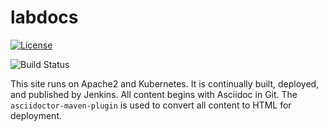 # labdocs

[![License](https://img.shields.io/badge/License-Apache%202.0-blue.svg)](https://github.com/fortytwobinary/labdocs/blob/main/LICENSE)

![Build Status](https://jenkins.fortytwobinary.com/buildStatus/icon?job=labdocs-deploy)

This site runs on Apache2 and Kubernetes. It is continually
built, deployed, and published by Jenkins. All content begins
with Asciidoc in Git. The `asciidoctor-maven-plugin` is 
used to convert all content to HTML for deployment.

